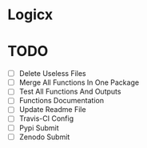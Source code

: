 # Logicx

# TODO			

- [ ] Delete Useless Files
- [ ] Merge All Functions In One Package
- [ ] Test All Functions And Outputs
- [ ] Functions Documentation
- [ ] Update Readme File
- [ ] Travis-CI Config
- [ ] Pypi Submit
- [ ] Zenodo Submit 